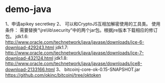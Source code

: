 # demo-java

1、申请apikey secretkey
2、 可以和CryptoJS互相加解密使用的工具类。
    使用条件： 需要替换“\jre\lib\security”中的两个jar包。根据jre版本下载相应的修订包。
    jdk1.6: http://www.oracle.com/technetwork/java/javase/downloads/jce-6-download-429243.html
    jdk1.7: http://www.oracle.com/technetwork/java/javase/downloads/jce-7-download-432124.html
    jdk1.8: http://www.oracle.com/technetwork/java/javase/downloads/jce8-download-2133166.html
3、 bitcoinj-core-ok-0.15-SNAPSHOT.jar
https://github.com/okinc/bitcoinj/tree/oktoken
